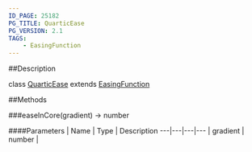 ```yaml
---
ID_PAGE: 25182
PG_TITLE: QuarticEase
PG_VERSION: 2.1
TAGS:
    - EasingFunction
---
```

##Description

class [QuarticEase](/classes/2.2-alpha/QuarticEase) extends [EasingFunction](/classes/2.2-alpha/EasingFunction)



##Methods

###easeInCore(gradient) &rarr; number



####Parameters
 | Name | Type | Description
---|---|---|---
 | gradient | number | 


